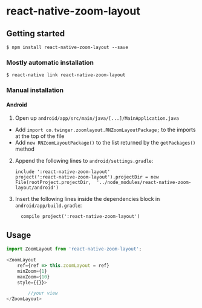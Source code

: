 
# react-native-zoom-layout

## Getting started

`$ npm install react-native-zoom-layout --save`

### Mostly automatic installation

`$ react-native link react-native-zoom-layout`

### Manual installation

#### Android

1. Open up `android/app/src/main/java/[...]/MainApplication.java`
  - Add `import co.twinger.zoomlayout.RNZoomLayoutPackage;` to the imports at the top of the file
  - Add `new RNZoomLayoutPackage()` to the list returned by the `getPackages()` method
2. Append the following lines to `android/settings.gradle`:
  	```
  	include ':react-native-zoom-layout'
  	project(':react-native-zoom-layout').projectDir = new File(rootProject.projectDir, 	'../node_modules/react-native-zoom-layout/android')
  	```
3. Insert the following lines inside the dependencies block in `android/app/build.gradle`:
  	```
      compile project(':react-native-zoom-layout')
  	```

## Usage
```javascript
import ZoomLayout from 'react-native-zoom-layout';

<ZoomLayout
	ref={ref => this.zoomLayout = ref}
	minZoom={1}
	maxZoom={10}
	style={{}}>

		//your view
</ZoomLayout>

```
  